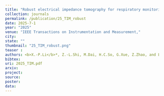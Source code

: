 ```yaml
---
title: "Robust electrical impedance tomography for respiratory monitoring"
collection: journals
permalink: /publication/25_TIM_robust
date: 2025-7-1
year: "2025"
venue: "IEEE Transactions on Instrumentation and Measurement,"
city: 
state: ""
thumbnail: "25_TIM_robust.png"
teaser : 
authors: <b>X.-P.Li</b>*, Z.-L.Shi, M.Dai, H.C.So, G.Xue, Z.Zhao, and L.Yang
bibtex: 
uri: 2025_TIM.pdf
arxiv: 
project: 
source: 
poster: 
data:
---
```



